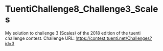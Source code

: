 # TuentiChallenge8_Challenge3_Scales
My solution to challenge 3 (Scales) of the 2018 edition of the tuenti challenge contest.
Challenge URL: https://contest.tuenti.net/Challenges?id=3
